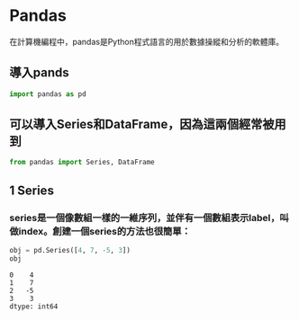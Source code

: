 
# Pandas
在計算機編程中，pandas是Python程式語言的用於數據操縱和分析的軟體庫。
## 導入pands
```python
import pandas as pd
```
## 可以導入Series和DataFrame，因為這兩個經常被用到
```python
from pandas import Series, DataFrame
```
## 1 Series 
### series是一個像數組一樣的一維序列，並伴有一個數組表示label，叫做index。創建一個series的方法也很簡單： 
```python
obj = pd.Series([4, 7, -5, 3])
obj
```
```
0    4
1    7
2   -5
3    3
dtype: int64
```
```python

```
```python

```
```python

```
```python

```
```python

```
```python

```
